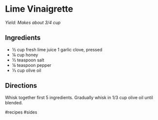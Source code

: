 # Lime Vinaigrette
_Yield: Makes about 3/4 cup_

## Ingredients
* ½ cup fresh lime juice 1 garlic clove, pressed 
* ¼ cup honey 
* ½ teaspoon salt
* ¼ teaspoon pepper
* ⅓ cup olive oil 

## Directions
Whisk together first 5 ingredients. Gradually whisk in 1/3 cup olive oil until blended. 

#recipes #sides